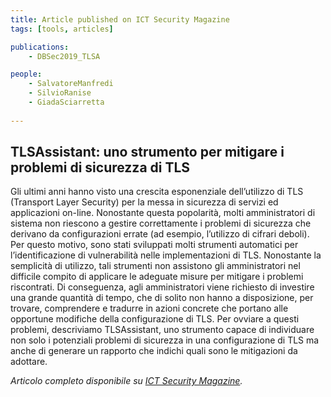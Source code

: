 ```yaml
---
title: Article published on ICT Security Magazine
tags: [tools, articles]

publications:
    - DBSec2019_TLSA

people:
    - SalvatoreManfredi
    - SilvioRanise
    - GiadaSciarretta
      
---
```

## TLSAssistant: uno strumento per mitigare i problemi di sicurezza di TLS

Gli ultimi anni hanno visto una crescita esponenziale dell’utilizzo di TLS (Transport Layer Security) per la messa in sicurezza di servizi ed applicazioni on-line. Nonostante questa popolarità, molti amministratori di sistema non riescono a gestire correttamente i problemi di sicurezza che derivano da configurazioni errate (ad esempio, l’utilizzo di cifrari deboli). Per questo motivo, sono stati sviluppati molti strumenti automatici per l’identificazione di vulnerabilità nelle implementazioni di TLS. Nonostante la semplicità di utilizzo, tali strumenti non assistono gli amministratori nel difficile compito di applicare le adeguate misure per mitigare i problemi riscontrati. Di conseguenza, agli amministratori viene richiesto di investire una grande quantità di tempo, che di solito non hanno a disposizione, per trovare, comprendere e tradurre in azioni concrete che portano alle opportune modifiche della configurazione di TLS. Per ovviare a questi problemi, descriviamo TLSAssistant, uno strumento capace di individuare non solo i potenziali problemi di sicurezza in una configurazione di TLS ma anche di generare un rapporto che indichi quali sono le mitigazioni da adottare.


*Articolo completo disponibile su [ICT Security Magazine](https://www.ictsecuritymagazine.com/articoli/tlsassistant-uno-strumento-per-mitigare-i-problemi-di-sicurezza-di-tls/).*
